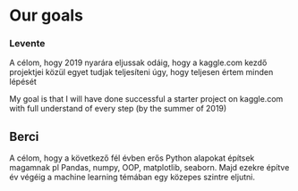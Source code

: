 # Our goals



### Levente
A célom, hogy 2019 nyarára eljussak odáig, hogy a kaggle.com kezdő projektjei közül egyet tudjak teljesíteni úgy, hogy teljesen értem minden lépését

My goal is that I will have done successful a starter project on kaggle.com with full understand of every step (by the summer of 2019) 

## Berci
A célom, hogy a következő fél évben erős Python alapokat építsek magamnak pl Pandas, numpy, OOP, matplotlib, seaborn. Majd ezekre építve év végéig a machine learning témában egy közepes szintre eljutni.
